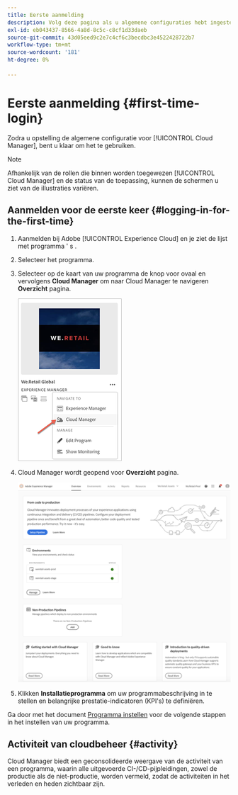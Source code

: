 ```yaml
---
title: Eerste aanmelding
description: Volg deze pagina als u algemene configuraties hebt ingesteld en u voor het eerst Cloud Manager kunt gebruiken.
exl-id: eb043437-8566-4a8d-8c5c-c8cf1d33daeb
source-git-commit: 43d05eed9c2e7c4cf6c3becdbc3e4522428722b7
workflow-type: tm+mt
source-wordcount: '181'
ht-degree: 0%

---
```



# Eerste aanmelding {#first-time-login}

Zodra u opstelling de algemene configuratie voor [!UICONTROL Cloud Manager], bent u klaar om het te gebruiken.

>[!NOTE]
>
>Afhankelijk van de rollen die binnen worden toegewezen [!UICONTROL Cloud Manager] en de status van de toepassing, kunnen de schermen u ziet van de illustraties variëren.

## Aanmelden voor de eerste keer {#logging-in-for-the-first-time}

1. Aanmelden bij Adobe [!UICONTROL Experience Cloud] en je ziet de lijst met programma &#39; s .

1. Selecteer het programma.

1. Selecteer op de kaart van uw programma de knop voor ovaal en vervolgens **Cloud Manager** om naar Cloud Manager te navigeren **Overzicht** pagina.

   ![Cloud Manager, optie](/help/assets/navigate-cm1.png)

1. Cloud Manager wordt geopend voor **Overzicht** pagina.

   ![Overzicht van Cloud Manager](/help/assets/FirstLogin1.png)

1. Klikken **Installatieprogramma** om uw programmabeschrijving in te stellen en belangrijke prestatie-indicatoren (KPI&#39;s) te definiëren.

Ga door met het document [Programma instellen](/help/getting-started/program-setup.md) voor de volgende stappen in het instellen van uw programma.

## Activiteit van cloudbeheer {#activity}

Cloud Manager biedt een geconsolideerde weergave van de activiteit van een programma, waarin alle uitgevoerde CI-/CD-pijpleidingen, zowel de productie als de niet-productie, worden vermeld, zodat de activiteiten in het verleden en heden zichtbaar zijn.
